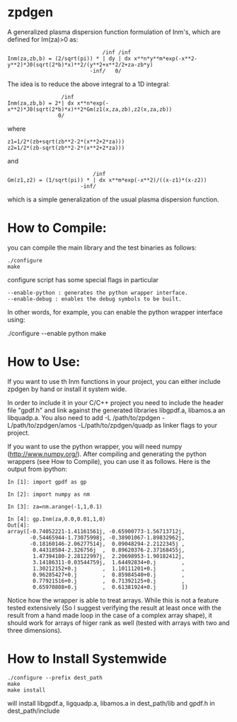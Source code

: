 zpdgen
======

A generalized plasma dispersion function formulation of Inm's, which are defined for Im(za)>0 as:

```
                              /inf /inf
Inm(za,zb,b) = (2/sqrt(pi)) * | dy | dx x**n*y**m*exp(-x**2-y**2)*J0(sqrt(2*b)*x)**2/(y**2+x**2/2+za-zb*y)
                          -inf/   0/
```

The idea is to reduce the above integral to a 1D integral:

```
                 /inf
Inm(za,zb,b) = 2*| dx x**n*exp(-x**2)*J0(sqrt(2*b)*x)**2*Gm(z1(x,za,zb),z2(x,za,zb))
                0/
```

where 

```
z1=1/2*(zb+sqrt(zb**2-2*(x**2+2*za)))
z2=1/2*(zb-sqrt(zb**2-2*(x**2+2*za)))
```

and 

```
                           /inf
Gm(z1,z2) = (1/sqrt(pi)) * | dx x**m*exp(-x**2)/((x-z1)*(x-z2))
                       -inf/
```

which is a simple generalization of the usual plasma dispersion function.

How to Compile:
============

you can compile the main library and the test binaries as follows:

```
./configure
make
```

configure script has some special flags in particular

```
--enable-python : generates the python wrapper interface.
--enable-debug : enables the debug symbols to be built.
```

In other words, for example, you can enable the python wrapper interface using:

./configure --enable python
make

How to Use:
==========
If you want to use th Inm functions in your project, you can either include zpdgen by hand or install it system wide.

In order to include it in your C/C++ project you need to include the header file "gpdf.h" and link against the generated libraries libgpdf.a, libamos.a an libquadp.a. 
You also need to add -L /path/to/zpdgen -L/path/to/zpdgen/amos -L/path/to/zpdgen/quadp as linker flags to your project.

If you want to use the python wrapper, you will need numpy (http://www.numpy.org/). After compiling and generating the python wrappers (see How to Compile), you can use it as follows. 
Here is the output from ipython:

```
In [1]: import gpdf as gp

In [2]: import numpy as nm

In [3]: za=nm.arange(-1,1,0.1)

In [4]: gp.Inm(za,0.0,0.01,1,0)
Out[4]: 
array([-0.74052221-1.41161561j, -0.65900773-1.56713712j,
       -0.54465944-1.73075998j, -0.38901067-1.89832962j,
       -0.18160146-2.06277514j,  0.09048294-2.2122345j ,
        0.44318584-2.326756j  ,  0.89620376-2.37168455j,
        1.47394180-2.28122997j,  2.20698953-1.90182412j,
        3.14186311-0.03544759j,  1.64492834+0.j        ,
        1.30212152+0.j        ,  1.10111201+0.j        ,
        0.96285427+0.j        ,  0.85984540+0.j        ,
        0.77921516+0.j        ,  0.71392125+0.j        ,
        0.65970808+0.j        ,  0.61381924+0.j        ])
```

Notice how the wrapper is able to treat arrays. While this is not a feature tested extensively (So I suggest verifying the result at least once with the result from a hand made loop in the case of a complex array shape), it should work for arrays of higer rank as well (tested with arrays with two and three dimensions).

How to Install Systemwide
=========================

```
./configure --prefix dest_path
make
make install
```

will install libgpdf.a, ligquadp.a, libamos.a in dest_path/lib and gpdf.h in dest_path/include
